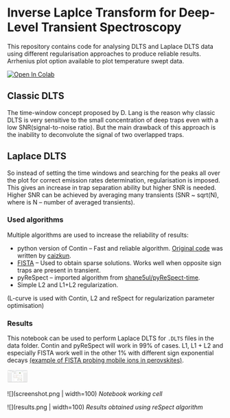 # Inverse Laplce Transform for Deep-Level Transient Spectroscopy

This repository contains code for analysing DLTS and Laplace DLTS data using different regularisation approaches to produce reliable results. Arrhenius plot option available to plot temperature swept data.

[![Open In Colab](https://colab.research.google.com/assets/colab-badge.svg)](https://colab.research.google.com/github/nocliper/ilt/blob/master/colab-ilt.ipynb)

## Classic DLTS
The time-window concept proposed by D. Lang is the reason why classic DLTS is very sensitive to the small concentration of deep traps even with a low SNR(signal-to-noise ratio). But the main drawback of this approach is the inability to deconvolute the signal of two overlapped traps. 

## Laplace DLTS
So instead of setting the time windows and searching for the peaks all over the plot for correct emission rates determination, regularisation is imposed. This gives an increase in trap separation ability but higher SNR is needed. Higher SNR can be achieved by averaging many transients (SNR ~ sqrt(N), where is N – number of averaged transients).

### Used algorithms
Multiple algorithms are used to increase the reliability of results:
* python version of Contin – Fast and reliable algorithm. [Original code](https://github.com/caizkun/pyilt) was written by [caizkun](https://github.com/caizkun). 
* [FISTA](https://github.com/JeanKossaifi/FISTA) – Used to obtain sparse solutions. Works well when opposite sign traps are present in transient.
* pyReSpect – imported algorithm from [shane5ul/pyReSpect-time](https://github.com/shane5ul/pyReSpect-time).
* Simple L2 and L1+L2 regularization.

(L-curve is used with Contin, L2 and reSpect for regularization parameter optimisation)

### Results
This notebook can be used to perform Laplace DLTS for `.DLTS` files in the data folder. Contin and pyReSpect will work in 99% of cases. L1, L1 + L2 and especially FISTA work well in the other 1% with different sign exponential decays [(example of FISTA probing mobile ions in perovskites)](https://doi.org/10.1103/PhysRevApplied.13.034018). 

<img src="screenshot.png" width="48">

![](screenshot.png | width=100)
*Notebook working cell*

![](results.png | width=100)
*Results obtained using reSpect algorithm*
